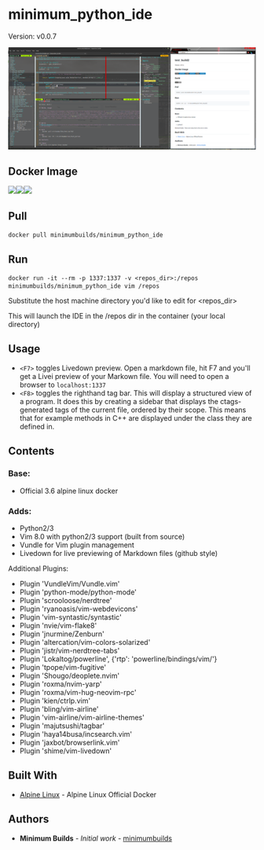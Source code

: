 # minimum_python_ide

Version: v0.0.7

![Vim Python IDE][logo]

[logo]: /python_ide.png "Logo Title Text 2"

## Docker Image

[![](https://images.microbadger.com/badges/version/minimumbuilds/minimum_python_ide:v0.0.7.svg)](https://microbadger.com/images/minimumbuilds/minimum_python_ide:v0.0.7 "Get your own version badge on microbadger.com")[![](https://images.microbadger.com/badges/image/minimumbuilds/minimum_python_ide:v0.0.7.svg)](https://microbadger.com/images/minimumbuilds/minimum_python_ide:v0.0.7 "Get your own image badge on microbadger.com")[![](https://images.microbadger.com/badges/commit/minimumbuilds/minimum_python_ide:v0.0.7.svg)](https://microbadger.com/images/minimumbuilds/minimum_python_ide:v0.0.7 "Get your own commit badge on microbadger.com") 

## Pull
	docker pull minimumbuilds/minimum_python_ide

## Run
	docker run -it --rm -p 1337:1337 -v <repos_dir>:/repos minimumbuilds/minimum_python_ide vim /repos

Substitute the host machine directory you'd like to edit for <repos_dir>

This will launch the IDE in the /repos dir in the container (your local directory)

## Usage

- ``<F7>`` toggles Livedown preview.   Open a markdown file, hit F7 and you'll get a Livei preview of your Markown file. You will need to open a browser to ``localhost:1337``
- ``<F8>`` toggles the righthand tag bar.  This will display a structured view of a program.  It does this by creating a sidebar that displays the ctags-generated tags of the current file, ordered by their scope. This means that for example methods in C++ are displayed under the class they are defined in.

## Contents

### Base:
- Official 3.6 alpine linux docker

### Adds:
- Python2/3
- Vim 8.0 with python2/3 support (built from source)
- Vundle for Vim plugin management
- Livedown for live previewing of Markdown files (github style) 

Additional Plugins:

- Plugin 'VundleVim/Vundle.vim'
- Plugin 'python-mode/python-mode'
- Plugin 'scrooloose/nerdtree'
- Plugin 'ryanoasis/vim-webdevicons'
- Plugin 'vim-syntastic/syntastic'
- Plugin 'nvie/vim-flake8'
- Plugin 'jnurmine/Zenburn'
- Plugin 'altercation/vim-colors-solarized'
- Plugin 'jistr/vim-nerdtree-tabs'
- Plugin 'Lokaltog/powerline', {'rtp': 'powerline/bindings/vim/'}
- Plugin 'tpope/vim-fugitive'
- Plugin 'Shougo/deoplete.nvim'
- Plugin 'roxma/nvim-yarp'
- Plugin 'roxma/vim-hug-neovim-rpc'
- Plugin 'kien/ctrlp.vim'
- Plugin 'bling/vim-airline'
- Plugin 'vim-airline/vim-airline-themes'
- Plugin 'majutsushi/tagbar'
- Plugin 'haya14busa/incsearch.vim'
- Plugin 'jaxbot/browserlink.vim'
- Plugin 'shime/vim-livedown'

## Built With

* [Alpine Linux](https://hub.docker.com/_/alpine/) - Alpine Linux Official Docker

## Authors

* **Minimum Builds** - *Initial work* - [minimumbuilds](https://github.com/minimumbuilds)
